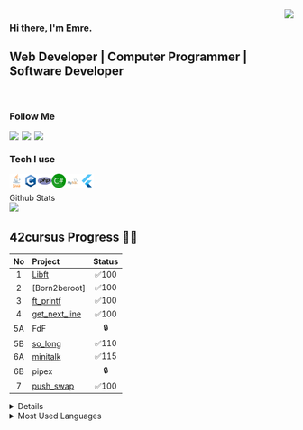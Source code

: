 <img src="https://media.giphy.com/media/WFZvB7VIXBgiz3oDXE/source.gif" align="right" height="250">

### Hi there, I'm Emre.

## Web Developer | Computer Programmer | Software Developer


<br />

### Follow Me

[<img  width="22" src="favicon.ico" align="left" />][book]
[<img  width="22" src="https://unpkg.com/simple-icons@v4/icons/instagram.svg" align="left" />][instagram]
[<img  width="22" src="https://unpkg.com/simple-icons@v4/icons/linkedin.svg" align="left" />][linkedin]

<br />

### Tech I use

<img align="left"  src="https://raw.githubusercontent.com/github/explore/80688e429a7d4ef2fca1e82350fe8e3517d3494d/topics/java/java.png" width="25" height="25" />
<img align="left" src="https://raw.githubusercontent.com/github/explore/80688e429a7d4ef2fca1e82350fe8e3517d3494d/topics/c/c.png" width="25" height="25" />
<img align="left" src="https://raw.githubusercontent.com/github/explore/80688e429a7d4ef2fca1e82350fe8e3517d3494d/topics/php/php.png" width="25" height="25" />
<img align="left" src="https://raw.githubusercontent.com/github/explore/80688e429a7d4ef2fca1e82350fe8e3517d3494d/topics/csharp/csharp.png" width="25" height="25" />
<img align="left" src="https://raw.githubusercontent.com/github/explore/80688e429a7d4ef2fca1e82350fe8e3517d3494d/topics/mysql/mysql.png" width="25" height="25" />
<img align="left" src="https://raw.githubusercontent.com/github/explore/80688e429a7d4ef2fca1e82350fe8e3517d3494d/topics/flutter/flutter.png" width="25" height="25" />

<br>
<br>

<summary>Github Stats</summary>
<img src="https://github-readme-stats.vercel.app/api?username=ycanga&theme=radical" >

## 42cursus Progress 💪🏻
| No  | Project                                     | Status |   
| :-: | :------------------------------------------ | :----: | 
| 1   | [Libft](../../../libft)                         | ✅100  |  
| 2   | [Born2beroot]                               | ✅100  |  
| 3   | [ft_printf](../../../ft_printf)                | ✅100  | 
| 4   | [get_next_line](../../../get-next-line)     | ✅100  |  
| 5A  | FdF                                         | 🔒     |  
| 5B  | [so_long](../../../so_long)                 | ✅110  | 
| 6A  | [minitalk](../../../Minitalk)              | ✅115  | 
| 6B  | pipex                                       | 🔒     | 
| 7   | [push_swap](../../../push_swap)             | ✅100  | 



<details>

</details>

<details>
<summary>Most Used Languages</summary>
<img src="https://github-readme-stats.vercel.app/api/top-langs/?username=ycanga&layout=radical" >
</details>

[book]: https://4lphasoftware.com
[instagram]: https://instagram.com/_zeus_cp
[linkedin]: https://www.linkedin.com/in/yunus-emre-can%C4%9Fa-74195a211/

